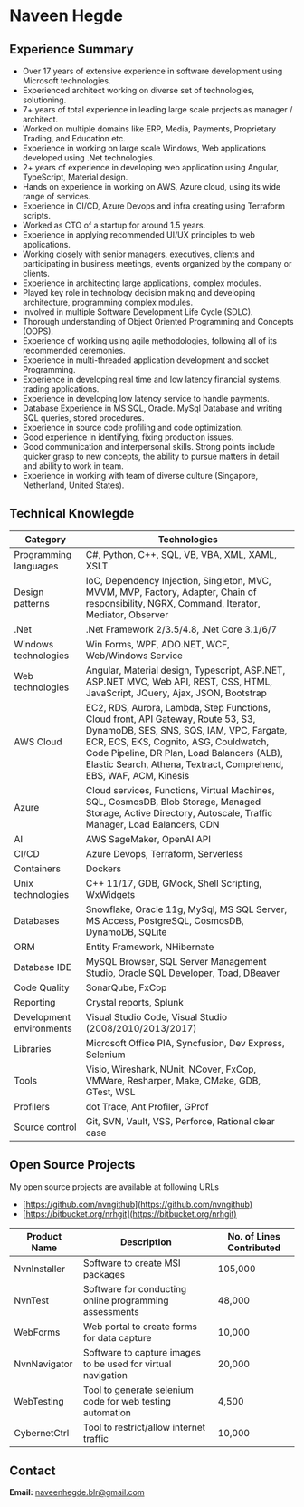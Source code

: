 # Naveen Hegde

## Experience Summary

* Over 17 years of extensive experience in software development using Microsoft technologies.
* Experienced architect working on diverse set of technologies, solutioning.
* 7+ years of total experience in leading large scale projects as manager / architect.
* Worked on multiple domains like ERP, Media, Payments, Proprietary Trading, and Education etc.
* Experience in working on large scale Windows, Web applications developed using .Net technologies.
* 2+ years of experience in developing web application using Angular, TypeScript, Material design.
* Hands on experience in working on AWS, Azure cloud, using its wide range of services.
* Experience in CI/CD, Azure Devops and infra creating using Terraform scripts.
* Worked as CTO of a startup for around 1.5 years.
* Experience in applying recommended UI/UX principles to web applications.
* Working closely with senior managers, executives, clients and participating in business meetings, events organized by the company or clients.
* Experience in architecting large applications, complex modules.
* Played key role in technology decision making and developing architecture, programming complex modules.
* Involved in multiple Software Development Life Cycle (SDLC).
* Thorough understanding of Object Oriented Programming and Concepts (OOPS).
* Experience of working using agile methodologies, following all of its recommended ceremonies.
* Experience in multi-threaded application development and socket Programming.
* Experience in developing real time and low latency financial systems, trading applications.
* Experience in developing low latency service to handle payments.
* Database Experience in MS SQL, Oracle. MySql Database and writing SQL queries, stored procedures.
* Experience in source code profiling and code optimization.
* Good experience in identifying, fixing production issues.
* Good communication and interpersonal skills. Strong points include quicker grasp to new concepts, the ability to pursue matters in detail and ability to work in team.
* Experience in working with team of diverse culture (Singapore, Netherland, United States).

## Technical Knowlegde


| Category | Technologies |
| ---  | ---- |
| Programming languages | C#, Python, C++, SQL, VB, VBA, XML, XAML, XSLT |
| Design patterns | IoC, Dependency Injection, Singleton, MVC, MVVM, MVP, Factory, Adapter, Chain of responsibility, NGRX, Command, Iterator, Mediator, Observer |
| .Net| .Net Framework 2/3.5/4.8, .Net Core 3.1/6/7 |
| Windows technologies | Win Forms, WPF, ADO.NET, WCF, Web/Windows Service |
| Web technologies | Angular, Material design, Typescript, ASP.NET, ASP.NET MVC, Web API, REST, CSS, HTML, JavaScript, JQuery, Ajax, JSON, Bootstrap |
| AWS Cloud | EC2, RDS, Aurora, Lambda, Step Functions, Cloud front, API Gateway, Route 53, S3, DynamoDB, SES, SNS, SQS, IAM, VPC, Fargate, ECR, ECS, EKS, Cognito, ASG, Couldwatch, Code Pipeline, DR Plan, Load Balancers (ALB), Elastic Search, Athena, Textract, Comprehend, EBS, WAF, ACM, Kinesis |
| Azure | Cloud services, Functions, Virtual Machines, SQL, CosmosDB, Blob Storage, Managed Storage, Active Directory, Autoscale, Traffic Manager, Load Balancers, CDN |
| AI  | AWS SageMaker, OpenAI API |
| CI/CD | Azure Devops, Terraform, Serverless |
| Containers | Dockers |
| Unix technologies | C++ 11/17, GDB, GMock, Shell Scripting, WxWidgets |
| Databases | Snowflake, Oracle 11g, MySql, MS SQL Server, MS Access, PostgreSQL, CosmosDB, DynamoDB, SQLite |
| ORM | Entity Framework, NHibernate |
| Database IDE | MySQL Browser, SQL Server Management Studio, Oracle SQL Developer, Toad, DBeaver |
| Code Quality | SonarQube, FxCop |
| Reporting  | Crystal reports, Splunk |
| Development environments | Visual Studio Code, Visual Studio (2008/2010/2013/2017) |
| Libraries | Microsoft Office PIA, Syncfusion, Dev Express, Selenium |
| Tools | Visio, Wireshark, NUnit, NCover, FxCop, VMWare, Resharper, Make, CMake, GDB, GTest, WSL |
| Profilers | dot Trace, Ant Profiler, GProf |
| Source control | Git, SVN, Vault, VSS, Perforce, Rational clear case |

## Open Source Projects

My open source projects are available at following URLs 
* [https://github.com/nvngithub](https://github.com/nvngithub)
*	[https://bitbucket.org/nrhgit](https://bitbucket.org/nrhgit)

|Product Name|Description|No. of Lines Contributed|
|---|---|---|
|NvnInstaller|Software to create MSI packages|105,000
|NvnTest|Software for conducting online programming assessments|48,000
|WebForms|Web portal to create forms for data capture|10,000
|NvnNavigator|Software to capture images to be used for virtual navigation|20,000
|WebTesting|Tool to generate selenium code for web testing automation|4,500
|CybernetCtrl|Tool to restrict/allow internet traffic|10,000

## Contact

**Email:** [naveenhegde.blr@gmail.com](mailto:naveenhegde.blr@gmail.com)
